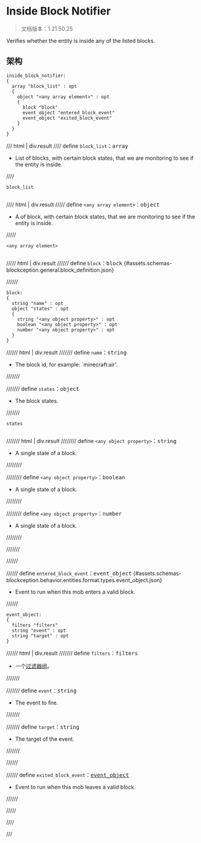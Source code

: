 # Inside Block Notifier

> 文档版本：1.21.50.25

Verifies whether the entity is inside any of the listed blocks.

## 架构

```mcschema
inside_block_notifier:
{
  array "block_list" : opt
  {
    object "<any array element>" : opt
    {
      block "block"
      event_object "entered_block_event"
      event_object "exited_block_event"
    }
  }
}

```

/// html | div.result
//// define
`block_list`：<samp>array</samp>

- List of blocks, with certain block states, that we are monitoring to see if the entity is inside.


////

<div class="language-text highlight"><span class="filename"><code>block_list</code></span><pre id="__code_1"><span></span></pre></div>

//// html | div.result
///// define
`<any array element>`：<samp>object</samp>

- A of block, with certain block states, that we are monitoring to see if the entity is inside.


/////

<div class="language-text highlight"><span class="filename"><code>&lt;any array element&gt;</code></span><pre id="__code_1"><span></span></pre></div>

///// html | div.result
////// define
`block`：<samp>block</samp> {#assets.schemas-blockception.general.block_definition.json}


//////

```mcschema
block:
{
  string "name" : opt
  object "states" : opt
  {
    string "<any object property>" : opt
    boolean "<any object property>" : opt
    number "<any object property>" : opt
  }
}

```

////// html | div.result
/////// define
`name`：<samp>string</samp>

- The block id, for example: `minecraft:air'.


///////


/////// define
`states`：<samp>object</samp>

- The block states.


///////

<div class="language-text highlight"><span class="filename"><code>states</code></span><pre id="__code_1"><span></span></pre></div>

/////// html | div.result
//////// define
`<any object property>`：<samp>string</samp>

- A single state of a block.


////////


//////// define
`<any object property>`：<samp>boolean</samp>

- A single state of a block.


////////


//////// define
`<any object property>`：<samp>number</samp>

- A single state of a block.


////////



///////


//////



////// define
`entered_block_event`：<samp>event_object</samp> {#assets.schemas-blockception.behavior.entities.format.types.event_object.json}

- Event to run when this mob enters a valid block.


//////

```mcschema
event_object:
{
  filters "filters"
  string "event" : opt
  string "target" : opt
}

```

////// html | div.result
/////// define
`filters`：<samp>filters</samp>

- 一个[过滤器组](../filter.md)。


///////


/////// define
`event`：<samp>string</samp>

- The event to fire.


///////


/////// define
`target`：<samp>string</samp>

- The target of the event.


///////


//////



////// define
`exited_block_event`：<samp>[event_object](#assets.schemas-blockception.behavior.entities.format.types.event_object.json)</samp>

- Event to run when this mob leaves a valid block.


//////


/////


////


///

